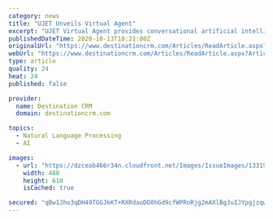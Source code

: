 ```yaml
---
category: news
title: "UJET Unveils Virtual Agent"
excerpt: "UJET Virtual Agent provides conversational artificial intelligence and automation for contact center interactions."
publishedDateTime: 2020-10-13T18:21:00Z
originalUrl: "https://www.destinationcrm.com/Articles/ReadArticle.aspx?ArticleID=143328"
webUrl: "https://www.destinationcrm.com/Articles/ReadArticle.aspx?ArticleID=143328"
type: article
quality: 24
heat: 24
published: false

provider:
  name: Destination CRM
  domain: destinationcrm.com

topics:
  - Natural Language Processing
  - AI

images:
  - url: "https://dzceab466r34n.cloudfront.net/Images/IssueImages/133199-1020_DataQuality_480x610-ORG.png"
    width: 480
    height: 610
    isCached: true

secured: "qBw1Jho3qDH49TGGJkKT+RXRdaoDO8hGd9cfWPRnRjg2mAXlBgJuIJYpgjzqww2Hye2A/tnq0GeEKFwy9P/kwr03nDk83memq6Z/fnAsyRH4nO7Fws6eWcNmWwHRHwA3xnFwrBYEJLtuZUVy4tGUOXkKMeZo0IA5jQt8Fph+FRSVUFF+/viPIoy3iHrA+NkLk0Zy5DQnEMVEl3P4/ikdT25Yg0c/obdTA6v7i4IXa0RfnTsCKoebYjO14nngKO+SYfejOw8H4pTm0QvRJnrIRb2hZenabeXs3iOBbaOMWVSqFbvXqhpX8L2Mu5c7uALhPcfcTYca2vk9yFZqeDWlxoy5ahdMRdrNj1rqwOwXrPM=;jkOgx9biZWaVmA06oawWXg=="
---
```


